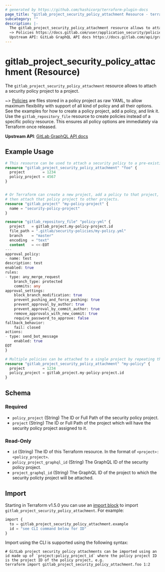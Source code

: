 ```yaml
---
# generated by https://github.com/hashicorp/terraform-plugin-docs
page_title: "gitlab_project_security_policy_attachment Resource - terraform-provider-gitlab"
subcategory: ""
description: |-
  The gitlab_project_security_policy_attachment resource allows to attach a security policy project to a project.
  ~> Policies https://docs.gitlab.com/user/application_security/policies/ are files stored in a policy project as raw YAML, to allow maximum flexibility with support of all kind of policy and all their options. See the examples for how to create a policy project, add a policy, and link it. Use the gitlab_repository_file resource to create policies instead of a specific policy resource. This ensures all policy options are immediately via Terraform once released.
  Upstream API: GitLab GraphQL API docs https://docs.gitlab.com/api/graphql/reference/index/#mutationsecuritypolicyprojectassign
---
```


# gitlab_project_security_policy_attachment (Resource)

The `gitlab_project_security_policy_attachment` resource allows to attach a security policy project to a project.

~> [Policies](https://docs.gitlab.com/user/application_security/policies/) are files stored in a policy project as raw YAML, to allow maximum flexibility with support of all kind of policy and all their options. See the examples for how to create a policy project, add a policy, and link it. Use the `gitlab_repository_file` resource to create policies instead of a specific policy resource. This ensures all policy options are immediately via Terraform once released.

**Upstream API**: [GitLab GraphQL API docs](https://docs.gitlab.com/api/graphql/reference/index/#mutationsecuritypolicyprojectassign)

## Example Usage

```terraform
# This resource can be used to attach a security policy to a pre-existing project
resource "gitlab_project_security_policy_attachment" "foo" {
  project        = 1234
  policy_project = 4567
}


# Or Terraform can create a new project, add a policy to that project,
# then attach that policy project to other projects.
resource "gitlab_project" "my-policy-project" {
  name = "security-policy-project"
}

resource "gitlab_repository_file" "policy-yml" {
  project   = gitlab_project.my-policy-project.id
  file_path = ".gitlab/security-policies/my-policy.yml"
  branch    = "master"
  encoding  = "text"
  content   = <<-EOT
---
approval_policy:
- name: test
description: test
enabled: true
rules:
- type: any_merge_request
    branch_type: protected
    commits: any
approval_settings:
    block_branch_modification: true
    prevent_pushing_and_force_pushing: true
    prevent_approval_by_author: true
    prevent_approval_by_commit_author: true
    remove_approvals_with_new_commit: true
    require_password_to_approve: false
fallback_behavior:
    fail: closed
actions:
- type: send_bot_message
    enabled: true
EOT
}

# Multiple policies can be attached to a single project by repeating this resource or using a `for_each`
resource "gitlab_project_security_policy_attachment" "my-policy" {
  project        = 1234
  policy_project = gitlab_project.my-policy-project.id
}
```

<!-- schema generated by tfplugindocs -->
## Schema

### Required

- `policy_project` (String) The ID or Full Path of the security policy project.
- `project` (String) The ID or Full Path of the project which will have the security policy project assigned to it.

### Read-Only

- `id` (String) The ID of this Terraform resource. In the format of `<project>:<policy_project>`.
- `policy_project_graphql_id` (String) The GraphQL ID of the security policy project.
- `project_graphql_id` (String) The GraphQL ID of the project to which the security policty project will be attached.

## Import

Starting in Terraform v1.5.0 you can use an [import block](https://developer.hashicorp.com/terraform/language/import) to import `gitlab_project_security_policy_attachment`. For example:
```terraform
import {
  to = gitlab_project_security_policy_attachment.example
  id = "see CLI command below for ID"
}
```

Import using the CLI is supported using the following syntax:

```shell
# GitLab project security policy attachments can be imported using an id made up of `project:policy_project_id` where the policy project ID is the project ID of the policy project, e.g.
terraform import gitlab_project_security_policy_attachment.foo 1:2
```
